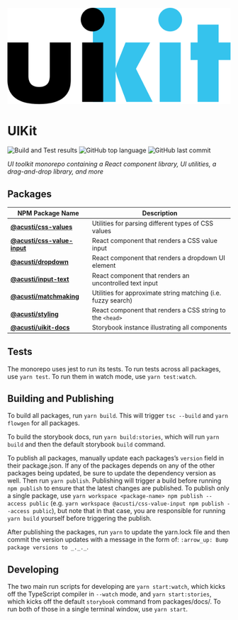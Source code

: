 ![uikit wordmark](https://raw.githubusercontent.com/acusti/uikit/main/wordmark.svg)

# UIKit

![Build and Test results](https://img.shields.io/github/workflow/status/acusti/uikit/Build%20and%20Test?style=for-the-badge)
![GitHub top language](https://img.shields.io/github/languages/top/acusti/uikit?style=for-the-badge)
![GitHub last commit](https://img.shields.io/github/last-commit/acusti/uikit?style=for-the-badge)

_UI toolkit monorepo containing a React component library, UI utilities, a
drag-and-drop library, and more_

## Packages

| NPM Package Name                | Description                                                   |
| ------------------------------- | ------------------------------------------------------------- |
| **[@acusti/css-values][]**      | Utilities for parsing different types of CSS values           |
| **[@acusti/css-value-input][]** | React component that renders a CSS value input                |
| **[@acusti/dropdown][]**        | React component that renders a dropdown UI element            |
| **[@acusti/input-text][]**      | React component that renders an uncontrolled text input       |
| **[@acusti/matchmaking][]**     | Utilities for approximate string matching (i.e. fuzzy search) |
| **[@acusti/styling][]**         | React component that renders a CSS string to the `<head>`     |
| **[@acusti/uikit-docs][]**      | Storybook instance illustrating all components                |

[@acusti/css-values]:
    https://github.com/acusti/uikit/tree/main/packages/css-values
[@acusti/css-value-input]:
    https://github.com/acusti/uikit/tree/main/packages/css-value-input
[@acusti/dropdown]:
    https://github.com/acusti/uikit/tree/main/packages/dropdown
[@acusti/input-text]:
    https://github.com/acusti/uikit/tree/main/packages/input-text
[@acusti/matchmaking]:
    https://github.com/acusti/uikit/tree/main/packages/matchmaking
[@acusti/styling]:
    https://github.com/acusti/uikit/tree/main/packages/styling
[@acusti/uikit-docs]:
    https://github.com/acusti/uikit/tree/main/packages/docs

## Tests

The monorepo uses jest to run its tests. To run tests across all packages,
use `yarn test`. To run them in watch mode, use `yarn test:watch`.

## Building and Publishing

To build all packages, run `yarn build`. This will trigger `tsc --build`
and `yarn flowgen` for all packages.

To build the storybook docs, run `yarn build:stories`, which will run
`yarn build` and then the default storybook `build` command.

To publish all packages, manually update each packages’s `version` field in
their package.json. If any of the packages depends on any of the other
packages being updated, be sure to update the dependency version as well.
Then run `yarn publish`. Publishing will trigger a build before running
`npm publish` to ensure that the latest changes are published. To publish
only a single package, use
`yarn workspace <package-name> npm publish --access public` (e.g.
`yarn workspace @acusti/css-value-input npm publish --access public`), but
note that in that case, you are responsible for running `yarn build`
yourself before triggering the publish.

After publishing the packages, run `yarn` to update the yarn.lock file and
then commit the version updates with a message in the form of:
`:arrow_up: Bump package versions to _._._`.

## Developing

The two main run scripts for developing are `yarn start:watch`, which kicks
off the TypeScript compiler in `--watch` mode, and `yarn start:stories`,
which kicks off the default `storybook` command from packages/docs/. To run
both of those in a single terminal window, use `yarn start`.
